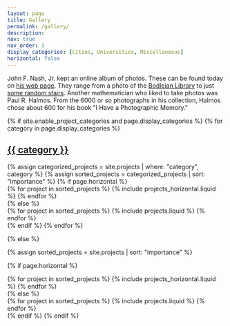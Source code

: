 ```yaml
---
layout: page
title: Gallery
permalink: /gallery/
description: 
nav: true
nav_order: 3
display_categories: [Cities, Universities, Miscellaneous]
horizontal: false
---
```

John F. Nash, Jr. kept an online album of photos. These can be found today on <a href="https://web.math.princeton.edu/jfnj/">his web page</a>. They range from a photo of the <a href="https://web.math.princeton.edu/jfnj/texts_and_graphics/Mezzanine.Directory/Transfer.Elevator.and.Photos/Photos/Oxford.photo.jpgs.2014/saved.Oxford.visit.group.downloaded.2014.512.1151AM%20089.jpg">Bodleian Library</a> to just <a href="https://web.math.princeton.edu/jfnj/texts_and_graphics/Mezzanine.Directory/Transfer.Elevator.and.Photos/Photos/Photos_from_Campus_for_Finance_Vallendar_2010/2010_01_13/IMG_0514.JPG">some random stairs</a>. Another mathematician who liked to take photos was Paul R. Halmos. From the 6000 or so photographs in his collection, Halmos chose about 600 for his book "I Have a Photographic Memory."

<!-- pages/projects.md -->
<div class="gallery">
{% if site.enable_project_categories and page.display_categories %}
  <!-- Display categorized projects -->
  {% for category in page.display_categories %}
  <a id="{{ category }}" href=".#{{ category }}">
    <h2 class="category">{{ category }}</h2>
  </a>
  {% assign categorized_projects = site.projects | where: "category", category %}
  {% assign sorted_projects = categorized_projects | sort: "importance" %}
  <!-- Generate cards for each project -->
  {% if page.horizontal %}
  <div class="container">
    <div class="row row-cols-1 row-cols-md-2">
    {% for project in sorted_projects %}
      {% include projects_horizontal.liquid %}
    {% endfor %}
    </div>
  </div>
  {% else %}
  <div class="row row-cols-1 row-cols-md-3">
    {% for project in sorted_projects %}
      {% include projects.liquid %}
    {% endfor %}
  </div>
  {% endif %}
  {% endfor %}

{% else %}

<!-- Display projects without categories -->

{% assign sorted_projects = site.projects | sort: "importance" %}

  <!-- Generate cards for each project -->

{% if page.horizontal %}

  <div class="container">
    <div class="row row-cols-1 row-cols-md-2">
    {% for project in sorted_projects %}
      {% include projects_horizontal.liquid %}
    {% endfor %}
    </div>
  </div>
  {% else %}
  <div class="row row-cols-1 row-cols-md-3">
    {% for project in sorted_projects %}
      {% include projects.liquid %}
    {% endfor %}
  </div>
  {% endif %}
{% endif %}
</div>
